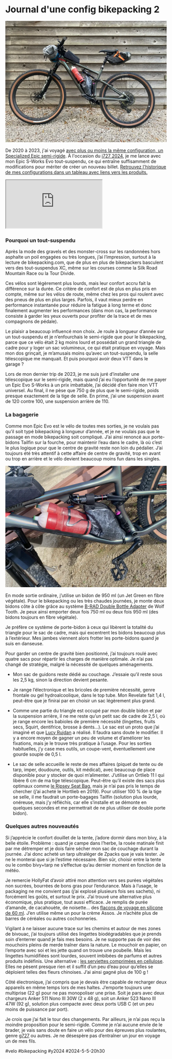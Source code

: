 # Journal d'une config bikepacking 2

![Epic Evo avant i727 2024](_i/2024-05-04-083412.webp)

De 2020 à 2023, j'ai voyagé [avec plus ou moins la même configuration, un Specialized Epic semi-rigide](../../2022/3/config-bikepacking-2022.md). À l'occasion du [i727 2024](https://727.tcrouzet.com/i727/), je me lance avec mon Epic S-Works Evo tout-suspendu, ce qui entraîne suffisamment de modifications pour mériter de créer un nouveau billet. [Retrouvez l'historique de mes configurations dans un tableau avec liens vers les produits.](https://docs.google.com/spreadsheets/d/1Co6BJql8z7uWCvAokGcDrKaEyAMb-X_zLue6_id3nB4/edit?usp=sharing)

<iframe src="https://docs.google.com/spreadsheets/d/e/2PACX-1vQtXMtpZrGSpN66bcB2kZJOEYfbSKyhhKy6cAtTCVE7unBsf85UIawZni0HyVScCcyS2C1DRbdeiar6/pubhtml?widget=true&amp;headers=false"></iframe>

### Pourquoi un tout-suspendu

Après la mode des gravels et des monster-cross sur les randonnées hors asphalte un poil engagées ou très longues, j’ai l’impression, surtout à la lecture de bikepacking.com, que de plus en plus de bikepackers basculent vers des tout-suspendus XC, même sur les courses comme la Silk Road Mountain Race ou la Tour Divide.

Ces vélos sont légèrement plus lourds, mais leur confort accru fait la différence sur la durée. Ce critère de confort est de plus en plus pris en compte, même sur les vélos de route, même chez les pros qui roulent avec des pneus de plus en plus larges. Parfois, il vaut mieux perdre en performance instantanée pour réduire la fatigue à long terme et donc finalement augmenter les performances (dans mon cas, la performance consiste à garder les yeux ouverts pour profiter de la trace et de mes compagnons de pédale).

Le plaisir a beaucoup influencé mon choix. Je roule à longueur d’année sur un tout-suspendu et je n’enfourchais le semi-rigide que pour le bikepacking, parce que ce vélo était 2 kg moins lourd et possédait un grand triangle de cadre pour y loger un sac volumineux, ce qui était pratique en voyage. Mais mon dos grinçait, je m’amusais moins qu’avec un tout-suspendu, la selle télescopique me manquait. Et puis pourquoi avoir deux VTT dans le garage ?

Lors de mon dernier trip de 2023, je me suis juré d’installer une télescopique sur le semi-rigide, mais quand j’ai eu l’opportunité de me payer un Epic Evo S-Works à un prix imbattable, j’ai décidé d’en faire mon VTT universel. Au final, il ne pèse que 750 g de plus que le semi-rigide, poids presque exactement de la tige de selle. En prime, j’ai une suspension avant de 120 contre 100, une suspension arrière de 110.

### La bagagerie

Comme mon Epic Evo est le vélo de toutes mes sorties, je ne voulais pas qu’il soit typé bikepacking à longueur d’année, et je ne voulais pas que le passage en mode bikepacking soit compliqué. J’ai ainsi renoncé aux porte-bidons Tailfin sur la fourche, pour maintenir l’eau dans le cadre, là où c’est le plus logique pour que le centre de gravité reste non loin du pédalier. J’ai toujours été très attentif à cette affaire de centre de gravité, trop en avant ou trop en arrière et le vélo devient beaucoup moins fun dans les singles.

![Utilisation du triangle](_i/2024-05-04-085624.webp)

En mode sortie ordinaire, j’utilise un bidon de 950 ml (un Jet Green en fibre végétale). Pour le bikepacking ou les très chaudes journées, je monte deux bidons côte à côte grâce au système [B-RAD Double Bottle Adapter](https://www.wolftoothcomponents.com/collections/b-rad-system/products/b-rad-double-bottle-cage-adapter) de Wolf Tooth. Je peux ainsi emporter deux fois 750 ml ou deux fois 950 ml (des bidons toujours en fibre végétale).

Je préfère ce système de porte-bidon à ceux qui libèrent la totalité du triangle pour le sac de cadre, mais qui excentrent les bidons beaucoup plus à l’extérieur. Mes jambes viennent alors frotter les porte-bidons quand je suis en danseuse.

Pour garder un centre de gravité bien positionné, j’ai toujours roulé avec quatre sacs pour répartir les charges de manière optimale. Je n’ai pas changé de stratégie, malgré la nécessité de quelques aménagements.

* Mon sac de guidons reste dédié au couchage. J’essaie qu’il reste sous les 2,5 kg, sinon la direction devient pesante.

* Je range l’électronique et les bricoles de première nécessité, genre frontale ou gel hydroalcoolique, dans le top tube. Mon Revelate fait 1,4 l, peut-être que je finirai par en choisir un sac légèrement plus grand.

* Comme une partie du triangle est occupé par mon double bidon et par la suspension arrière, il ne me reste qu’un petit sac de cadre de 2,5 l, où je range encore les babioles de première nécessité (lingettes, fruits secs, Squirt, dentifrice, brosse à dents…). Le sac est un proto que j’ai imaginé et que [Lucy Rujdan](https://www.rusjan.eu/) a réalisé. Il faudra sans doute le modifier. Il y a encore moyen de gagner un peu de volume et d’améliorer les fixations, mais je le trouve très pratique à l’usage. Pour les sorties habituelles, j’y case mes outils, un coupe-vent, éventuellement une gourde souple de 0,5 l.

* Le sac de selle accueille le reste de mes affaires (piquet de tente ou de tarp, imper, doudoune, outils, kit médical), avec beaucoup de place disponible pour y stocker de quoi m’alimenter. J’utilise un Ortlieb 11 l qui libère 6 cm de ma tige télescopique. Peut-être qu’il existe des sacs plus optimaux comme [le Ripsey Seat Bag](https://roguepanda.com/products/ripsey-seat-bag?variant=44073197895850), mais je n’ai pas pris le temps de chercher (j’ai acheté le Hortlieb en 2019). Pour utiliser 100 % de la tige se selle, il me faudrait un porte-bagages Tailfin (solution plus lourde, onéreuse, mais j’y réfléchis, car elle s’installe et se démonte en quelques secondes et me permettrait de ne plus utiliser de double porte bidon).

### Quelques autres nouveautés

Si j’apprécie le confort douillet de la tente, j’adore dormir dans mon bivy, à la belle étoile. Problème : quand je campe dans l’herbe, la rosée matinale finit par me détremper et je dois faire sécher mon sac de couchage durant la journée. J’ai donc acheté un tarp ultraléger de Zpacks que je vais tester. Je ne le monterai que si je l’estime nécessaire. Bien sûr, choisir entre la tente ou le combo bivy+tarp ne s’effectue qu’au dernier moment en fonction de la météo.

Je remercie HollyFat d’avoir attiré mon attention vers ses purées végétales non sucrées, bourrées de bons gras pour l’endurance. Mais à l’usage, le packaging ne me convient pas (j’ai explosé plusieurs fois ses sachets), ni forcément les goûts, et surtout le prix. J’ai trouvé une alternative plus économique, plus pratique, tout aussi efficace. Je remplis de purée d’amande, de cacahouète, de noisette… des [flacons de voyage en silicone de 60 ml](https://www.amazon.fr/gp/product/B0BRD42F2X/ref=ppx_yo_dt_b_asin_title_o08_s00?ie=UTF8&th=1). J’en utilise même un pour la crème Assos. Je n’achète plus de barres de céréales ou autres cochonneries.

Vigilant à ne laisser aucune trace sur les chemins et autour de mes zones de bivouac, j’ai toujours utilisé des lingettes biodégradables que je prends soin d’enterrer quand je fais mes besoins. Je ne supporte pas de voir des mouchoirs pleins de merde traîner dans la nature. Le mouchoir en papier, on l’emporte avec soi et les jette quand on trouve une poubelle. Mais les lingettes humidifiées sont lourdes, souvent imbibées de parfums et autres produits indéfinis. Une alternative : [les serviettes comprimées en cellulose](https://www.amazon.fr/AMLOO-Serviette-Compress%C3%A9e-Magique-Transport/dp/B0BFLT5ZXY/). Elles ne pèsent presque rien et il suffit d’un peu d’eau pour qu’elles se déploient telles des fleurs chinoises. J’ai ainsi gagné plus de 100 g !

Côté électronique, j’ai compris que je devais être capable de recharger deux appareils en même temps lors de mes haltes. J’emporte toujours une multiprise (22 g) pour ne pas monopoliser une prise. Soit je pars avec deux chargeurs Anker 511 Nono III 30W (2 x 48 g), soit un Anker 523 Nano III 47W (92 g), solution plus compacte avec deux ports USB C (et un peu moins de puissance par port).

Je crois que j’ai fait le tour des changements. Par ailleurs, je n’ai pas reçu la moindre proposition pour le semi-rigide. Comme je n’ai aucune envie de le brader, je vais sans doute en faire un vélo pour des épreuves plus roulantes, genre [g727](https://727.tcrouzet.com/g727/) ou autres. Je ne désespère pas d’entraîner un jour en voyage un de mes fils.

#velo #bikepacking #y2024 #2024-5-5-20h30  
